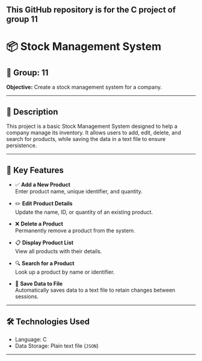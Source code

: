 ## This GitHub repository is for the C project of group 11


# 📦 Stock Management System

## 👥 Group: 11  
**Objective:** Create a stock management system for a company.

---

## 🧾 Description
This project is a basic Stock Management System designed to help a company manage its inventory. It allows users to add, edit, delete, and search for products, while saving the data in a text file to ensure persistence.

---

## 🚀 Key Features

- ✅ **Add a New Product**  
  Enter product name, unique identifier, and quantity.

- ✏️ **Edit Product Details**  
  Update the name, ID, or quantity of an existing product.

- ❌ **Delete a Product**  
  Permanently remove a product from the system.

- 📋 **Display Product List**  
  View all products with their details.

- 🔍 **Search for a Product**  
  Look up a product by name or identifier.

- 💾 **Save Data to File**  
  Automatically saves data to a text file to retain changes between sessions.

---

## 🛠️ Technologies Used

- Language: C 
- Data Storage: Plain text file (`JSON`)

---
